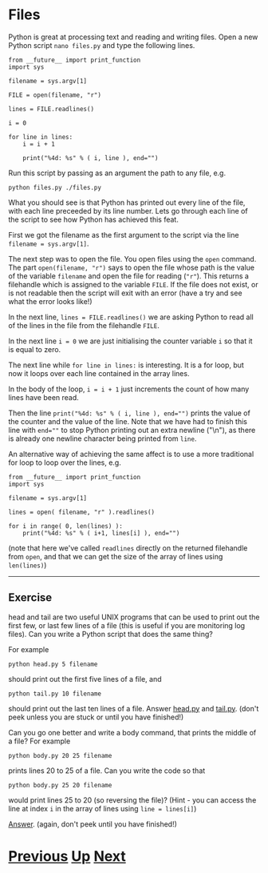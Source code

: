 # Files

Python is great at processing text and reading and writing files. Open a new Python script `nano files.py` and type the following lines.

    from __future__ import print_function
    import sys
    
    filename = sys.argv[1]
    
    FILE = open(filename, "r")
    
    lines = FILE.readlines()
    
    i = 0
    
    for line in lines:
        i = i + 1
    
        print("%4d: %s" % ( i, line ), end="")

Run this script by passing as an argument the path to any file, e.g.

    python files.py ./files.py

What you should see is that Python has printed out every line of the file, with each line preceeded by its line number. Lets go through each line of the script to see how Python has achieved this feat.

First we got the filename as the first argument to the script via the line `filename = sys.argv[1]`.

The next step was to open the file. You open files using the `open` command. The part `open(filename, "r")` says to open the file whose path is the value of the variable `filename` and open the file for reading (`"r"`). This returns a filehandle which is assigned to the variable `FILE`. If the file does not exist, or is not readable then the script will exit with an error (have a try and see what the error looks like!)

In the next line, `lines = FILE.readlines()` we are asking Python to read all of the lines in the file from the filehandle `FILE`.

In the next line `i = 0` we are just initialising the counter variable `i` so that it is equal to zero.

The next line while `for line in lines:` is interesting. It is a for loop, but now it loops over each line contained in the array lines.

In the body of the loop, `i = i + 1` just increments the count of how many lines have been read.

Then the line `print("%4d: %s" % ( i, line ), end="")` prints the value of the counter and the value of the line. Note that we have had to finish this line with `end=""` to stop Python printing out an extra newline ("\n"), as there is already one newline character being printed from `line`.

An alternative way of achieving the same affect is to use a more traditional for loop to loop over the lines, e.g.

    from __future__ import print_function
    import sys
    
    filename = sys.argv[1]
    
    lines = open( filename, "r" ).readlines()

    for i in range( 0, len(lines) ):
        print("%4d: %s" % ( i+1, lines[i] ), end="")

(note that here we've called `readlines` directly on the returned filehandle from `open`, and that we can get the size of the array of lines using `len(lines)`)

***

## Exercise

head and tail are two useful UNIX programs that can be used to print out the first few, or last few lines of a file (this is useful if you are monitoring log files). Can you write a Python script that does the same thing?

For example

    python head.py 5 filename

should print out the first five lines of a file, and

    python tail.py 10 filename

should print out the last ten lines of a file.
Answer [head.py](files_head.md) and [tail.py](files_tail.md). (don't peek unless you are stuck or until you have finished!)

Can you go one better and write a body command, that prints the middle of a file? For example

    python body.py 20 25 filename

prints lines 20 to 25 of a file. Can you write the code so that

    python body.py 25 20 filename

would print lines 25 to 20 (so reversing the file)? (Hint - you can access the line at index `i` in the array of lines using `line = lines[i]`)

[Answer](files_body.md). (again, don't peek until you have finished!)

# [Previous](conditions.md) [Up](README.md) [Next](writing.md)
